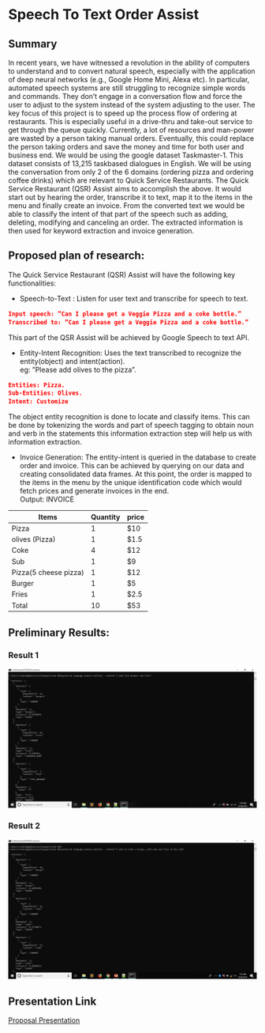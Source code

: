# Speech To Text Order Assist
## Summary

In recent years, we have witnessed a revolution in the ability of computers to understand
and to convert natural speech, especially with the application of deep neural networks (e.g.,
Google Home Mini, Alexa etc). In particular, automated speech systems are still struggling
to recognize simple words and commands. They don’t engage in a conversation flow and
force the user to adjust to the system instead of the system adjusting to the user.
The key focus of this project is to speed up the process flow of ordering at restaurants.
This is especially useful in a drive-thru and take-out service to get through the queue quickly.
Currently, a lot of resources and man-power are wasted by a person taking manual orders.
Eventually, this could replace the person taking orders and save the money and time for
both user and business end.
We would be using the google dataset Taskmaster-1. This dataset consists of 13,215 taskbased dialogues in English. We will be using the conversation from only 2 of the 6 domains
(ordering pizza and ordering coffee drinks) which are relevant to Quick Service Restaurants.
The Quick Service Restaurant (QSR) Assist aims to accomplish the above. It would start
out by hearing the order, transcribe it to text, map it to the items in the menu and finally
create an invoice. From the converted text we would be able to classify the intent of that
part of the speech such as adding, deleting, modifying and canceling an order. The extracted
information is then used for keyword extraction and invoice generation.

## Proposed plan of research:
The Quick Service Restaurant (QSR) Assist will have the following key functionalities:
* Speech-to-Text : Listen for user text and transcribe for speech to text.

```json
Input speech: ”Can I please get a Veggie Pizza and a coke bottle.”
Transcribed to: ”Can I please get a Veggie Pizza and a coke bottle.”
```
This part of the QSR Assist will be achieved by Google Speech to text API.

* Entity-Intent Recognition: Uses the text transcribed to recognize the entity(object) and intent(action). <br /> 
eg: ”Please add olives to the pizza”.
```json
Entities: Pizza.
Sub-Entities: Olives.
Intent: Customize
```

The object entity recognition is done to locate and classify items. This can be done by tokenizing the words and part of speech tagging to obtain noun and verb in the statements this information extraction step will help us with information extraction.

* Invoice Generation: The entity-intent is queried in the database to create order and invoice. This can be achieved by querying on our data and creating consolidated data frames. At this point, the order is mapped to the items in the menu by the unique identification code which would fetch prices and generate invoices in the end. <br />
Output: 
INVOICE

 Items | Quantity | price
  -----|----------|----- 
 Pizza | 1 | $10  
 olives (Pizza) | 1 | $1.5 
 Coke | 4 | $12  
 Sub | 1 | $9   
 Pizza(5 cheese pizza) | 1 | $12  
 Burger | 1 | $5   
 Fries | 1 | $2.5 
 Total | 10| $53  



## Preliminary Results:
### Result 1
![Image 1](/images/1.png)
### Result 2
![Image 2](/images/2.png)

## Presentation Link
[Proposal Presentation](https://docs.google.com/presentation/d/1iAWvf7R4dTKysyJumY3ygpbklMCk-R_Bxog-bRI0N14/edit?usp=sharing)
